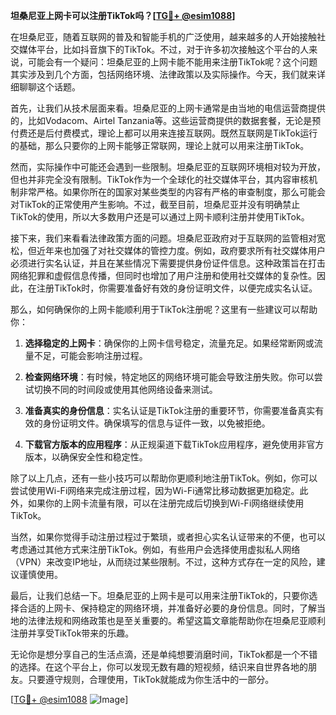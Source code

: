 **坦桑尼亚上网卡可以注册TikTok吗？[[TG💪+ @esim1088](https://t.me/s/esim1088)]**

在坦桑尼亚，随着互联网的普及和智能手机的广泛使用，越来越多的人开始接触社交媒体平台，比如抖音旗下的TikTok。不过，对于许多初次接触这个平台的人来说，可能会有一个疑问：坦桑尼亚的上网卡能不能用来注册TikTok呢？这个问题其实涉及到几个方面，包括网络环境、法律政策以及实际操作。今天，我们就来详细聊聊这个话题。

首先，让我们从技术层面来看。坦桑尼亚的上网卡通常是由当地的电信运营商提供的，比如Vodacom、Airtel Tanzania等。这些运营商提供的数据套餐，无论是预付费还是后付费模式，理论上都可以用来连接互联网。既然互联网是TikTok运行的基础，那么只要你的上网卡能够正常联网，理论上就可以用来注册TikTok。

然而，实际操作中可能还会遇到一些限制。坦桑尼亚的互联网环境相对较为开放，但也并非完全没有限制。TikTok作为一个全球化的社交媒体平台，其内容审核机制非常严格。如果你所在的国家对某些类型的内容有严格的审查制度，那么可能会对TikTok的正常使用产生影响。不过，截至目前，坦桑尼亚并没有明确禁止TikTok的使用，所以大多数用户还是可以通过上网卡顺利注册并使用TikTok。

接下来，我们来看看法律政策方面的问题。坦桑尼亚政府对于互联网的监管相对宽松，但近年来也加强了对社交媒体的管控力度。例如，政府要求所有社交媒体用户必须进行实名认证，并且在某些情况下需要提供身份证件信息。这种政策旨在打击网络犯罪和虚假信息传播，但同时也增加了用户注册和使用社交媒体的复杂性。因此，在注册TikTok时，你需要准备好有效的身份证明文件，以便完成实名认证。

那么，如何确保你的上网卡能顺利用于TikTok注册呢？这里有一些建议可以帮助你：

1. **选择稳定的上网卡**：确保你的上网卡信号稳定，流量充足。如果经常断网或流量不足，可能会影响注册过程。
   
2. **检查网络环境**：有时候，特定地区的网络环境可能会导致注册失败。你可以尝试切换不同的时间段或使用其他网络设备来测试。

3. **准备真实的身份信息**：实名认证是TikTok注册的重要环节，你需要准备真实有效的身份证明文件。确保填写的信息与证件一致，以免被拒绝。

4. **下载官方版本的应用程序**：从正规渠道下载TikTok应用程序，避免使用非官方版本，以确保安全性和稳定性。

除了以上几点，还有一些小技巧可以帮助你更顺利地注册TikTok。例如，你可以尝试使用Wi-Fi网络来完成注册过程，因为Wi-Fi通常比移动数据更加稳定。此外，如果你的上网卡流量有限，可以在注册完成后切换到Wi-Fi网络继续使用TikTok。

当然，如果你觉得手动注册过程过于繁琐，或者担心实名认证带来的不便，也可以考虑通过其他方式来注册TikTok。例如，有些用户会选择使用虚拟私人网络（VPN）来改变IP地址，从而绕过某些限制。不过，这种方式存在一定的风险，建议谨慎使用。

最后，让我们总结一下。坦桑尼亚的上网卡是可以用来注册TikTok的，只要你选择合适的上网卡、保持稳定的网络环境，并准备好必要的身份信息。同时，了解当地的法律法规和网络政策也是至关重要的。希望这篇文章能帮助你在坦桑尼亚顺利注册并享受TikTok带来的乐趣。

无论你是想分享自己的生活点滴，还是单纯想要消磨时间，TikTok都是一个不错的选择。在这个平台上，你可以发现无数有趣的短视频，结识来自世界各地的朋友。只要遵守规则，合理使用，TikTok就能成为你生活中的一部分。

[[TG💪+ @esim1088](https://t.me/s/esim1088) ![Image](https://i.postimg.cc/4NQfJmqS/Snipaste-2025-05-13-00-14-12.png)]